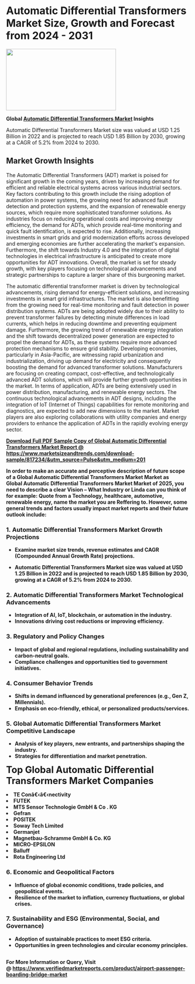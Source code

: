 <H1>Automatic Differential Transformers Market Size, Growth and Forecast from 2024 - 2031</H1><img class="aligncenter size-medium wp-image-584254" src="https://thirdeyenews.in/wp-content/uploads/2024/09/Global-Market-Research-300x168.jpeg" alt="" width="300" height="168" /><p><strong>Global&nbsp;<a href="https://www.marketsizeandtrends.com/download-sample/817234/&amp;utm_source=Pulse&amp;utm_medium=201">Automatic Differential Transformers Market</a> Insights</strong></p><p>Automatic Differential Transformers Market size was valued at USD 1.25 Billion in 2022 and is projected to reach USD 1.85 Billion by 2030, growing at a CAGR of 5.2% from 2024 to 2030.</p><p><h2>Market Growth Insights</h2> <p>The Automatic Differential Transformers (ADT) market is poised for significant growth in the coming years, driven by increasing demand for efficient and reliable electrical systems across various industrial sectors. Key factors contributing to this growth include the rising adoption of automation in power systems, the growing need for advanced fault detection and protection systems, and the expansion of renewable energy sources, which require more sophisticated transformer solutions. As industries focus on reducing operational costs and improving energy efficiency, the demand for ADTs, which provide real-time monitoring and quick fault identification, is expected to rise. Additionally, increasing investments in smart grids and grid modernization efforts across developed and emerging economies are further accelerating the market's expansion. Furthermore, the shift towards Industry 4.0 and the integration of digital technologies in electrical infrastructure is anticipated to create more opportunities for ADT innovations. Overall, the market is set for steady growth, with key players focusing on technological advancements and strategic partnerships to capture a larger share of this burgeoning market.</p> <p><strong><a href="#"></a></strong></p> <p>The automatic differential transformer market is driven by technological advancements, rising demand for energy-efficient solutions, and increasing investments in smart grid infrastructures. The market is also benefitting from the growing need for real-time monitoring and fault detection in power distribution systems. ADTs are being adopted widely due to their ability to prevent transformer failures by detecting minute differences in load currents, which helps in reducing downtime and preventing equipment damage. Furthermore, the growing trend of renewable energy integration and the shift towards decentralized power generation are expected to propel the demand for ADTs, as these systems require more advanced protection mechanisms to ensure grid stability. Developing economies, particularly in Asia-Pacific, are witnessing rapid urbanization and industrialization, driving up demand for electricity and consequently boosting the demand for advanced transformer solutions. Manufacturers are focusing on creating compact, cost-effective, and technologically advanced ADT solutions, which will provide further growth opportunities in the market. In terms of application, ADTs are being extensively used in power distribution, manufacturing, and renewable energy sectors. The continuous technological advancements in ADT designs, including the integration of IoT (Internet of Things) capabilities for remote monitoring and diagnostics, are expected to add new dimensions to the market. Market players are also exploring collaborations with utility companies and energy providers to enhance the application of ADTs in the rapidly evolving energy sector.</p> <p><strong><a href="#"></p><p><span class=""><strong>Download Full PDF Sample Copy of Global Automatic Differential Transformers Market Report</strong> @ <a href="https://www.marketsizeandtrends.com/download-sample/817234/&amp;utm_source=Pulse&amp;utm_medium=201" target="_blank">https://www.marketsizeandtrends.com/download-sample/817234/&amp;utm_source=Pulse&amp;utm_medium=201</a></span></p><p>In order to make an accurate and perceptive description of future scope of a Global&nbsp;Automatic Differential Transformers Market Market as Global&nbsp;Automatic Differential Transformers Market Market of 2025, you need to describe a clear Vision &ndash; What Industry or Linda can you think of for example: Quote from a Technology, healthcare, automotive, renewable energy, name the market you are Reffering to. However, some general trends and factors usually impact market reports and their future outlook include:</p><h3>1.&nbsp;<strong>Automatic Differential Transformers Market Growth Projections</strong></h3><ul><li>Examine market size trends, revenue estimates and CAGR (Compounded Annual Growth Rate) projections.</li><li><p>Automatic Differential Transformers Market size was valued at USD 1.25 Billion in 2022 and is projected to reach USD 1.85 Billion by 2030, growing at a CAGR of 5.2% from 2024 to 2030.</p></li></ul><h3>2.&nbsp;<strong>Automatic Differential Transformers Market Technological Advancements</strong></h3><ul><li>Integration of AI, IoT, blockchain, or automation in the industry.</li><li>Innovations driving cost reductions or improving efficiency.</li></ul><h3>3.&nbsp;<strong>Regulatory and Policy Changes</strong></h3><ul><li>Impact of global and regional regulations, including sustainability and carbon-neutral goals.</li><li>Compliance challenges and opportunities tied to government initiatives.</li></ul><h3>4.&nbsp;<strong>Consumer Behavior Trends</strong></h3><ul><li>Shifts in demand influenced by generational preferences (e.g., Gen Z, Millennials).</li><li>Emphasis on eco-friendly, ethical, or personalized products/services.</li></ul><h3>5.&nbsp;<strong>Global Automatic Differential Transformers Market Competitive Landscape</strong></h3><ul><li>Analysis of key players, new entrants, and partnerships shaping the industry.</li><li>Strategies for differentiation and market penetration.</li></ul><p data-pm-slice="1 1 []"><span style="color: inherit; font-family: inherit; font-size: 25px;">Top Global Automatic Differential Transformers Market Companies</span></p><div class="" data-test-id=""><p><li>TE Conâ€‹â€‹nectivity</li><li> FUTEK</li><li> MTS Sensor Technologie GmbH & Co . KG</li><li> Gefran</li><li> POSITEK</li><li> Soway Tech Limited</li><li> Germanjet</li><li> Magnetbau-Schramme GmbH & Co. KG</li><li> MICRO-EPSILON</li><li> Balluff</li><li> Rota Engineering Ltd</li></p></div><h3>6.&nbsp;<strong>Economic and Geopolitical Factors</strong></h3><ul><li>Influence of global economic conditions, trade policies, and geopolitical events.</li><li>Resilience of the market to inflation, currency fluctuations, or global crises.</li></ul><h3>7.&nbsp;<strong>Sustainability and ESG (Environmental, Social, and Governance)</strong></h3><ul><li>Adoption of sustainable practices to meet ESG criteria.</li><li>Opportunities in green technologies and circular economy principles.</li></ul><h2><strong style="font-size: 14px;">For More Information or Query, Visit @&nbsp;</strong><a style="background-color: #ffffff; font-size: 14px;" href="https://www.marketsizeandtrends.com/report/automatic-differential-transformers-market/" target="_blank">https://www.verifiedmarketreports.com/product/airport-passenger-boarding-bridge-market</a></h2>
